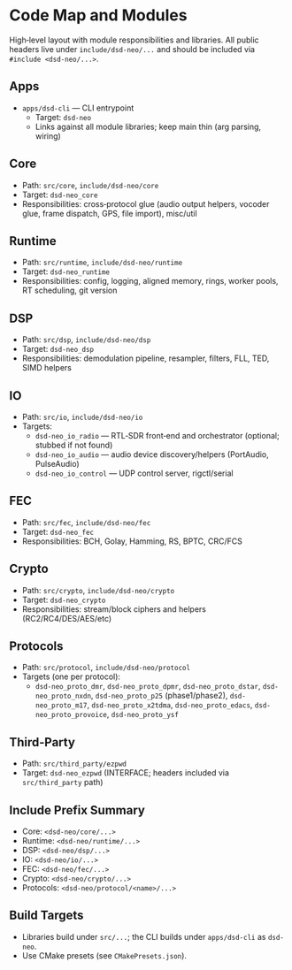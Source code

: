 # Code Map and Modules

High‑level layout with module responsibilities and libraries. All public headers live under `include/dsd-neo/...` and should be included via `#include <dsd-neo/...>`.

## Apps

- `apps/dsd-cli` — CLI entrypoint
  - Target: `dsd-neo`
  - Links against all module libraries; keep main thin (arg parsing, wiring)

## Core

- Path: `src/core`, `include/dsd-neo/core`
- Target: `dsd-neo_core`
- Responsibilities: cross‑protocol glue (audio output helpers, vocoder glue, frame dispatch, GPS, file import), misc/util

## Runtime

- Path: `src/runtime`, `include/dsd-neo/runtime`
- Target: `dsd-neo_runtime`
- Responsibilities: config, logging, aligned memory, rings, worker pools, RT scheduling, git version

## DSP

- Path: `src/dsp`, `include/dsd-neo/dsp`
- Target: `dsd-neo_dsp`
- Responsibilities: demodulation pipeline, resampler, filters, FLL, TED, SIMD helpers

## IO

- Path: `src/io`, `include/dsd-neo/io`
- Targets:
  - `dsd-neo_io_radio` — RTL‑SDR front‑end and orchestrator (optional; stubbed if not found)
  - `dsd-neo_io_audio` — audio device discovery/helpers (PortAudio, PulseAudio)
  - `dsd-neo_io_control` — UDP control server, rigctl/serial

## FEC

- Path: `src/fec`, `include/dsd-neo/fec`
- Target: `dsd-neo_fec`
- Responsibilities: BCH, Golay, Hamming, RS, BPTC, CRC/FCS

## Crypto

- Path: `src/crypto`, `include/dsd-neo/crypto`
- Target: `dsd-neo_crypto`
- Responsibilities: stream/block ciphers and helpers (RC2/RC4/DES/AES/etc)

## Protocols

- Path: `src/protocol`, `include/dsd-neo/protocol`
- Targets (one per protocol):
  - `dsd-neo_proto_dmr`, `dsd-neo_proto_dpmr`, `dsd-neo_proto_dstar`, `dsd-neo_proto_nxdn`, `dsd-neo_proto_p25` (phase1/phase2), `dsd-neo_proto_m17`, `dsd-neo_proto_x2tdma`, `dsd-neo_proto_edacs`, `dsd-neo_proto_provoice`, `dsd-neo_proto_ysf`

## Third‑Party

- Path: `src/third_party/ezpwd`
- Target: `dsd-neo_ezpwd` (INTERFACE; headers included via `src/third_party` path)

## Include Prefix Summary

- Core: `<dsd-neo/core/...>`
- Runtime: `<dsd-neo/runtime/...>`
- DSP: `<dsd-neo/dsp/...>`
- IO: `<dsd-neo/io/...>`
- FEC: `<dsd-neo/fec/...>`
- Crypto: `<dsd-neo/crypto/...>`
- Protocols: `<dsd-neo/protocol/<name>/...>`

## Build Targets

- Libraries build under `src/...`; the CLI builds under `apps/dsd-cli` as `dsd-neo`.
- Use CMake presets (see `CMakePresets.json`).
